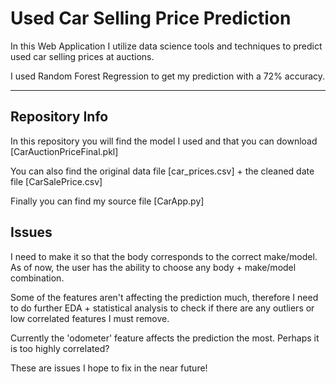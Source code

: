 # Used Car Selling Price Prediction

In this Web Application I utilize data science tools and techniques to predict used car selling prices at auctions.
 
I used Random Forest Regression to get my prediction with a 72% accuracy. 

---------------------------------------------------------------------------------------------------------------------------------------------------------
## Repository Info

In this repository you will find the model I used and that you can download
[CarAuctionPriceFinal.pkl]

You can also find the original data file [car_prices.csv] + the cleaned date file [CarSalePrice.csv]

Finally you can find my source file [CarApp.py]

## Issues

I need to make it so that the body corresponds to the correct make/model. As of now, the
user has the ability to choose any body + make/model combination. 

Some of the features aren't affecting the prediction much, therefore I need to do further EDA + statistical analysis to check if there are any outliers
or low correlated features I must remove. 

Currently the 'odometer' feature affects the prediction the most. Perhaps it is too highly correlated? 


These are issues I hope to fix in the near future!


